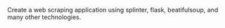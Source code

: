 Create a web scraping application using splinter, flask, beatifulsoup, and many other technologies.
